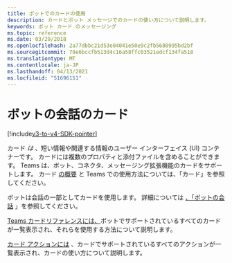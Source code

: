 ```yaml
---
title: ボットでのカードの使用
description: カードとボット メッセージでのカードの使い方について説明します。
keywords: ボット カード のメッセージング
ms.topic: reference
ms.date: 03/29/2018
ms.openlocfilehash: 2a77dbbc21d53e04041e50e9c2fb5680995bd2bf
ms.sourcegitcommit: 79e6bccfb513d4c16a58ffc03521edcf134fa518
ms.translationtype: MT
ms.contentlocale: ja-JP
ms.lasthandoff: 04/13/2021
ms.locfileid: "51696151"
---
```

# <a name="cards-in-bot-conversations"></a>ボットの会話のカード

[!include[v3-to-v4-SDK-pointer](~/includes/v3-to-v4-pointer-bots.md)]

カード *は* 、短い情報や関連する情報のユーザー インターフェイス (UI) コンテナーです。 カードには複数のプロパティと添付ファイルを含めることができます。 Teams は、ボット、コネクタ、メッセージング拡張機能のカードをサポートします。 カード [の概要](~/task-modules-and-cards/what-are-cards.md) と Teams での使用方法については、「カード」を参照してください。

ボットは会話の一部としてカードを使用します。 詳細については [、「ボットの会話](~/resources/bot-v3/bot-conversations/bots-conversations.md) 」を参照してください。

[Teams カードリファレンスには、](~/task-modules-and-cards/cards/cards-reference.md)ボットでサポートされているすべてのカードが一覧表示され、それらを使用する方法について説明します。

[カード アクションには](~/task-modules-and-cards/cards/cards-actions.md) 、カードでサポートされているすべてのアクションが一覧表示され、カードの使い方について説明します。
